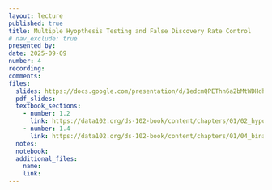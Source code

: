 ```yaml
---
layout: lecture
published: true
title: Multiple Hyopthesis Testing and False Discovery Rate Control
# nav_exclude: true
presented_by:
date: 2025-09-09
number: 4
recording: 
comments:
files:
  slides: https://docs.google.com/presentation/d/1edcmQPEThn6a2bMtWDHdhF5p2G2AwO2O7G9TbNGCGNQ/edit?usp=sharing
  pdf_slides:
  textbook_sections:
    - number: 1.2
      link: https://data102.org/ds-102-book/content/chapters/01/02_hypothesis_testing.html
    - number: 1.4
      link: https://data102.org/ds-102-book/content/chapters/01/04_binary_classification.html
  notes:
  notebook:
  additional_files:
    name:
    link:
---
```

